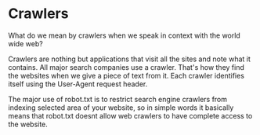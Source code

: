 # Crawlers

What do we mean by crawlers when we speak in context with the world wide web?

Crawlers are nothing but applications that visit all the sites and note what it contains. All major search companies use a crawler. That's how they find the websites when we give a piece of text from it. Each crawler identifies itself using the User-Agent request header.

The major use of robot.txt is to restrict search engine crawlers from indexing selected area of your website, so in simple words it basically means that robot.txt doesnt allow web crawlers to have complete access to the website.
